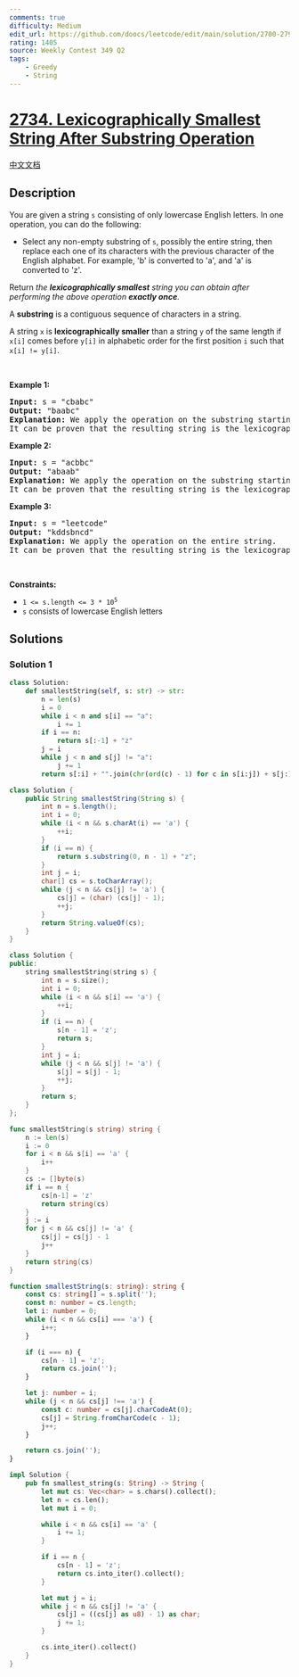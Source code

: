 ```yaml
---
comments: true
difficulty: Medium
edit_url: https://github.com/doocs/leetcode/edit/main/solution/2700-2799/2734.Lexicographically%20Smallest%20String%20After%20Substring%20Operation/README_EN.md
rating: 1405
source: Weekly Contest 349 Q2
tags:
    - Greedy
    - String
---
```


<!-- problem:start -->

# [2734. Lexicographically Smallest String After Substring Operation](https://leetcode.com/problems/lexicographically-smallest-string-after-substring-operation)

[中文文档](/solution/2700-2799/2734.Lexicographically%20Smallest%20String%20After%20Substring%20Operation/README.md)

## Description

<!-- description:start -->

<p>You are given a string <code>s</code> consisting of only lowercase English letters. In one operation, you can do the following:</p>

<ul>
	<li>Select any non-empty substring of <code>s</code>, possibly the entire string, then replace each one of its characters with the previous character of the English alphabet. For example, &#39;b&#39; is converted to &#39;a&#39;, and &#39;a&#39; is converted to &#39;z&#39;.</li>
</ul>

<p>Return <em>the <strong>lexicographically smallest</strong> string you can obtain after performing the above operation <strong>exactly once</strong>.</em></p>

<p>A <strong>substring</strong> is a contiguous sequence of characters in a string.</p>
A string <code>x</code> is <strong>lexicographically smaller</strong> than a string <code>y</code> of the same length if <code>x[i]</code> comes before <code>y[i]</code> in alphabetic order for the first position <code>i</code> such that <code>x[i] != y[i]</code>.
<p>&nbsp;</p>
<p><strong class="example">Example 1:</strong></p>

<pre>
<strong>Input:</strong> s = &quot;cbabc&quot;
<strong>Output:</strong> &quot;baabc&quot;
<strong>Explanation:</strong> We apply the operation on the substring starting at index 0, and ending at index 1 inclusive. 
It can be proven that the resulting string is the lexicographically smallest. 
</pre>

<p><strong class="example">Example 2:</strong></p>

<pre>
<strong>Input:</strong> s = &quot;acbbc&quot;
<strong>Output:</strong> &quot;abaab&quot;
<strong>Explanation:</strong> We apply the operation on the substring starting at index 1, and ending at index 4 inclusive. 
It can be proven that the resulting string is the lexicographically smallest. 
</pre>

<p><strong class="example">Example 3:</strong></p>

<pre>
<strong>Input:</strong> s = &quot;leetcode&quot;
<strong>Output:</strong> &quot;kddsbncd&quot;
<strong>Explanation:</strong> We apply the operation on the entire string. 
It can be proven that the resulting string is the lexicographically smallest. 
</pre>

<p>&nbsp;</p>
<p><strong>Constraints:</strong></p>

<ul>
	<li><code>1 &lt;= s.length &lt;= 3 * 10<sup>5</sup></code></li>
	<li><code>s</code> consists of lowercase English letters</li>
</ul>

<!-- description:end -->

## Solutions

<!-- solution:start -->

### Solution 1

<!-- tabs:start -->

```python
class Solution:
    def smallestString(self, s: str) -> str:
        n = len(s)
        i = 0
        while i < n and s[i] == "a":
            i += 1
        if i == n:
            return s[:-1] + "z"
        j = i
        while j < n and s[j] != "a":
            j += 1
        return s[:i] + "".join(chr(ord(c) - 1) for c in s[i:j]) + s[j:]
```

```java
class Solution {
    public String smallestString(String s) {
        int n = s.length();
        int i = 0;
        while (i < n && s.charAt(i) == 'a') {
            ++i;
        }
        if (i == n) {
            return s.substring(0, n - 1) + "z";
        }
        int j = i;
        char[] cs = s.toCharArray();
        while (j < n && cs[j] != 'a') {
            cs[j] = (char) (cs[j] - 1);
            ++j;
        }
        return String.valueOf(cs);
    }
}
```

```cpp
class Solution {
public:
    string smallestString(string s) {
        int n = s.size();
        int i = 0;
        while (i < n && s[i] == 'a') {
            ++i;
        }
        if (i == n) {
            s[n - 1] = 'z';
            return s;
        }
        int j = i;
        while (j < n && s[j] != 'a') {
            s[j] = s[j] - 1;
            ++j;
        }
        return s;
    }
};
```

```go
func smallestString(s string) string {
	n := len(s)
	i := 0
	for i < n && s[i] == 'a' {
		i++
	}
	cs := []byte(s)
	if i == n {
		cs[n-1] = 'z'
		return string(cs)
	}
	j := i
	for j < n && cs[j] != 'a' {
		cs[j] = cs[j] - 1
		j++
	}
	return string(cs)
}
```

```ts
function smallestString(s: string): string {
    const cs: string[] = s.split('');
    const n: number = cs.length;
    let i: number = 0;
    while (i < n && cs[i] === 'a') {
        i++;
    }

    if (i === n) {
        cs[n - 1] = 'z';
        return cs.join('');
    }

    let j: number = i;
    while (j < n && cs[j] !== 'a') {
        const c: number = cs[j].charCodeAt(0);
        cs[j] = String.fromCharCode(c - 1);
        j++;
    }

    return cs.join('');
}
```

```rust
impl Solution {
    pub fn smallest_string(s: String) -> String {
        let mut cs: Vec<char> = s.chars().collect();
        let n = cs.len();
        let mut i = 0;

        while i < n && cs[i] == 'a' {
            i += 1;
        }

        if i == n {
            cs[n - 1] = 'z';
            return cs.into_iter().collect();
        }

        let mut j = i;
        while j < n && cs[j] != 'a' {
            cs[j] = ((cs[j] as u8) - 1) as char;
            j += 1;
        }

        cs.into_iter().collect()
    }
}
```

<!-- tabs:end -->

<!-- solution:end -->

<!-- problem:end -->
